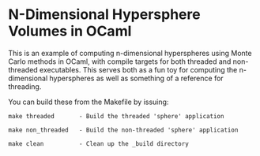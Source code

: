 # N-Dimensional Hypersphere Volumes in OCaml

This is an example of computing n-dimensional hyperspheres using 
Monte Carlo methods in OCaml, with compile targets for both 
threaded and non-threaded executables.  This serves both as a 
fun toy for computing the n-dimensional hyperspheres as well as 
something of a reference for threading. 

You can build these from the Makefile by issuing:

    make threaded       - Build the threaded 'sphere' application
    
    make non_threaded   - Build the non-threaded 'sphere' application
    
    make clean          - Clean up the _build directory
